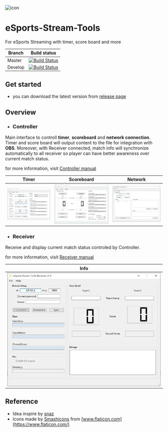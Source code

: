 ![icon](assest/icon.ico)
# eSports-Stream-Tools
For eSports Streaming with timer, score board and more

Branch | Build status
------------ | -------------
Master | [![Build Status](https://travis-ci.org/RuiChen0101/eSports-Stream-Tools.svg?branch=master)](https://travis-ci.org/RuiChen0101/eSports-Stream-Tools)
Develop | [![Build Status](https://travis-ci.org/RuiChen0101/eSports-Stream-Tools.svg?branch=develop)](https://travis-ci.org/RuiChen0101/eSports-Stream-Tools)

## Get started

 - you can download the latest version from [release page](https://github.com/RuiChen0101/eSports-Stream-Tools/releases)

## Overview
 - ### Controller

Main interface to controll **timer**, **scoreboard** and **network connection**. Timer and score board will output content to the file for integration with **OBS**. Moreover, with Receiver connected, match info will synchronize automatically to all receiver so player can have better awareness over current match status.

for more information, visit [Controller manual](eSST_Controller_Gui/README.md)

   Timer | Scoreboard | Network
  ------------ | ------------- | -------------
  ![Timer](assest/Timer.jpg) | ![Scoreboard](assest/Scoreboard.jpg) | ![Network](assest/Network.jpg)

  - ### Receiver

Receive and display current match status controled by Controller.

for more information, visit [Receiver manual](eSST_Receiver_Gui/README.md)

|  Info |
| ------------ |
| ![Receiver](assest/Receiver.jpg) |

## Reference
 - Idea inspire by [snaz](https://github.com/JimmyAppelt/Snaz)
 - Icons made by [Smashicons](https://smashicons.com/) from [www.flaticon.com](https://www.flaticon.com/)
